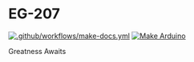 EG-207
======

[![.github/workflows/make-docs.yml](https://github.com/KenwoodFox/EG-207-CCEMS/actions/workflows/make-docs.yml/badge.svg)](https://github.com/KenwoodFox/EG-207-CCEMS/actions/workflows/make-docs.yml)
[![Make Arduino](https://github.com/KenwoodFox/EG-207-CCEMS/actions/workflows/make-arduino.yml/badge.svg)](https://github.com/KenwoodFox/EG-207-CCEMS/actions/workflows/make-arduino.yml)


Greatness Awaits
